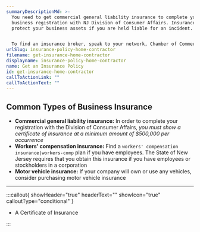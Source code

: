 ```yaml
---
summaryDescriptionMd: >-
  You need to get commercial general liability insurance to complete your
  business registration with NJ Division of Consumer Affairs. Insurance will
  protect your business assets if you are held liable for an incident.


  To find an insurance broker, speak to your network, Chamber of Commerce, or supplier. Often, the best way to find a broker is through word of mouth.
urlSlug: insurance-policy-home-contractor
filename: get-insurance-home-contractor
displayname: insurance-policy-home-contractor
name: Get an Insurance Policy
id: get-insurance-home-contractor
callToActionLink: ""
callToActionText: ""
---
```


## Common Types of Business Insurance

- **Commercial general liability insurance:** In order to complete your registration with the Division of Consumer Affairs, _you must show a certificate of insurance at a minimum amount of $500,000 per occurrence_
- **Workers' compensation insurance:** Find a `workers' compensation insurance|workers-comp` plan if you have employees. The State of New Jersey requires that you obtain this insurance if you have employees or stockholders in a corporation
- **Motor vehicle insurance:** If your company will own or use any vehicles, consider purchasing motor vehicle insurance

---

:::callout{ showHeader="true" headerText="" showIcon="true" calloutType="conditional" }

- A Certificate of Insurance

:::

